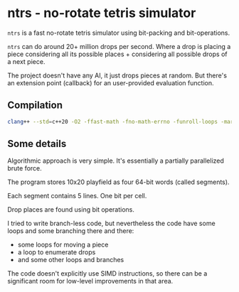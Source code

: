 # ntrs - no-rotate tetris simulator

`ntrs` is a fast no-rotate tetris simulator using bit-packing and bit-operations.

`ntrs` can do around 20+ million drops per second. Where a drop is placing a piece considering all its possible places + considering all possible drops of a next piece.

The project doesn't have any AI, it just drops pieces at random. But there's an extension point (callback) for an user-provided evaluation function.

## Compilation

```bash
clang++ --std=c++20 -O2 -ffast-math -fno-math-errno -funroll-loops -march=native -fno-exceptions -Wall -Wno-unused-variable -Wno-unused-function main.cc
```

## Some details

Algorithmic approach is very simple. It's essentially a partially parallelized brute force.

The program stores 10x20 playfield as four 64-bit words (called segments).

Each segment contains 5 lines. One bit per cell.

Drop places are found using bit operations.

I tried to write branch-less code, but nevertheless the code have some loops and some branching there and there:

* some loops for moving a piece
* a loop to enumerate drops
* and some other loops and branches

The code doesn't explicitly use SIMD instructions, so there can be a significant room for low-level improvements in that area.

